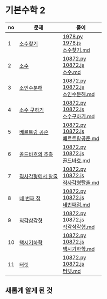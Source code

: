 # 기본수학 2

|no|문제|풀이|
|---|----|----|
|1|[소수찾기](https://www.acmicpc.net/problem/1978)|[1978.py](src/1978.py)</br>[1978.js](src/1978.js)</br>[소수찾기.md](./소수찾기.md)|
|2|[소수](https://www.acmicpc.net/problem/10872)|[10872.py](src/10872.py)</br>[10872.js](src/10872.js)</br>[소수.md](./소수.md)|
|3|[소인수분해](https://www.acmicpc.net/problem/10872)|[10872.py](src/10872.py)</br>[10872.js](src/10872.js)</br>[소인수분해.md](./소인수분해.md)|
|4|[소수 구하기](https://www.acmicpc.net/problem/10872)|[10872.py](src/10872.py)</br>[10872.js](src/10872.js)</br>[소수구하기.md](./소수구하기.md)|
|5|[베르트랑 공준](https://www.acmicpc.net/problem/10872)|[10872.py](src/10872.py)</br>[10872.js](src/10872.js)</br>[베르트랑공준.md](./베르트랑공준.md)|
|6|[골드바흐의 추측](https://www.acmicpc.net/problem/10872)|[10872.py](src/10872.py)</br>[10872.js](src/10872.js)</br>[골드바흐.md](./골드바흐.md)|
|7|[직사각형에서 탈출](https://www.acmicpc.net/problem/10872)|[10872.py](src/10872.py)</br>[10872.js](src/10872.js)</br>[직사각형탈출.md](./직사각형탈출.md)|
|8|[네 번째 점](https://www.acmicpc.net/problem/10872)|[10872.py](src/10872.py)</br>[10872.js](src/10872.js)</br>[네번째점.md](./네번째점.md)|
|9|[직각삼각형](https://www.acmicpc.net/problem/10872)|[10872.py](src/10872.py)</br>[10872.js](src/10872.js)</br>[직각삼각형.md](./직각삼각형.md)|
|10|[택시기하학](https://www.acmicpc.net/problem/10872)|[10872.py](src/10872.py)</br>[10872.js](src/10872.js)</br>[택시기하학.md](./택시기하학.md)|
|11|[터렛](https://www.acmicpc.net/problem/10872)|[10872.py](src/10872.py)</br>[10872.js](src/10872.js)</br>[터렛.md](./터렛.md)|

## 새롭게 알게 된 것

